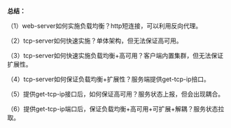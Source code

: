 **总结：**

（1）web-server如何实施负载均衡？http短连接，可以利用反向代理。

（2）tcp-server如何快速实施？单体架构，但无法保证高可用。


（3）tcp-server如何快速实施负载均衡+高可用？客户端内置集群，但无法保证扩展性。


（4）tcp-server如何保证负载均衡+扩展性？服务端提供get-tcp-ip掊口。

（5）提供get-tcp-ip接口后，如何保证高可用？服务状态上报，但会出现耦合。

（6）提供get-tcp-ip端口后，保证负载均衡+高可用+可扩展+解耦？服务状态拉取。